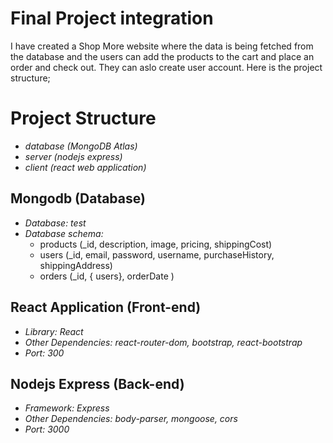 ﻿# Final Project integration

 I have created a Shop More website where the data is being fetched from the database and the users can add the products to the cart and place an order and check out. They can aslo create user account. Here is the project structure;

 # Project Structure

- *database (MongoDB Atlas)*
- *server (nodejs express)*
- *client (react web application)*

## Mongodb (Database)

- *Database: test*
- *Database schema:*
  - products (\_id, description, image, pricing, shippingCost)
  - users (\_id, email, password, username, purchaseHistory, shippingAddress)
  - orders (\_id, { users}, orderDate )
 
## React Application (Front-end)
- *Library: React*
- *Other Dependencies: react-router-dom, bootstrap, react-bootstrap*
- *Port: 300*


## Nodejs Express (Back-end)

- *Framework: Express*
- *Other Dependencies: body-parser, mongoose, cors*
- *Port: 3000*


 
